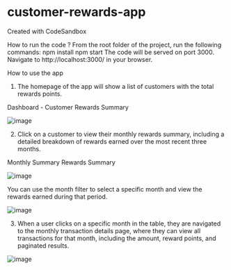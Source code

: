 # customer-rewards-app
Created with CodeSandbox

How to run the code ? 
From the root folder of the project, run the following commands:
npm install
npm start The code will be served on port 3000. Navigate to http://localhost:3000/ in your browser.

How to use the app

1. The homepage of the app will show a list of customers with the total rewards points.

 Dashboard - Customer Rewards Summary

![image](https://github.com/user-attachments/assets/7cc31e98-2d1c-40e9-941c-1adba023031d)

2. Click on a customer to view their monthly rewards summary, including a detailed breakdown of rewards earned over the most recent three months.
  
 Monthly Summary Rewards Summary

![image](https://github.com/user-attachments/assets/90d9bb4d-eaf5-41ce-ba3f-341bde628d23)

You can use the month filter to select a specific month and view the rewards earned during that period.

![image](https://github.com/user-attachments/assets/d9c948ce-c90f-4919-af86-47737db527fa)

3. When a user clicks on a specific month in the table, they are navigated to the monthly transaction details page, where they can view all transactions for that month, including the amount, reward points, and paginated results.

 ![image](https://github.com/user-attachments/assets/1a043502-b5fa-4292-9ff5-aadb4a86c8c9)


